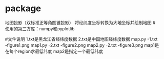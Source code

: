 # package
地图投影（双标准正等角圆锥投影）
将经纬度坐标转换为大地坐标并绘制地图
#使用的第三方库：numpy和pyplotlib

#文件说明
1.txt是黑龙江省经纬度数据
2.txt是中国地图经纬度数据
map.py -1.txt -figure1.png
map1.py -2.txt -figure2.png
map2.py -2.txt -figure3.png
map1是在每个region求最低纬度
map2是指定一个最低纬度
